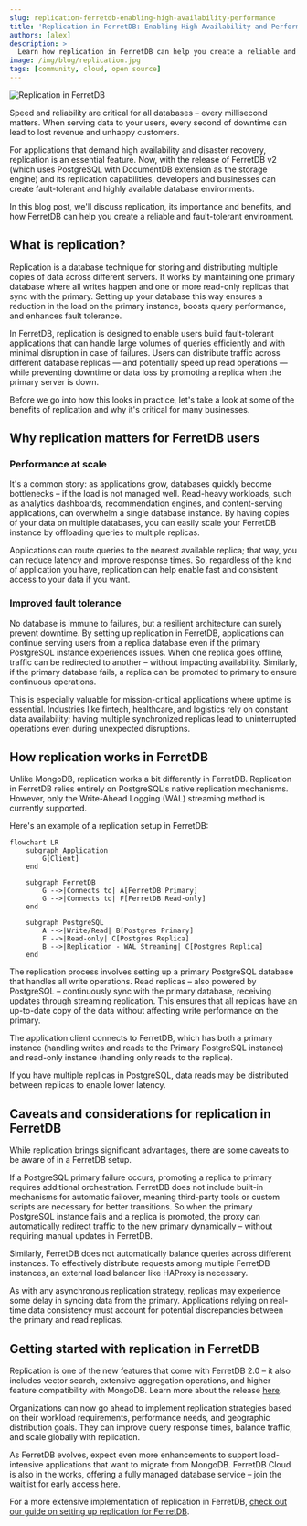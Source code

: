 ```yaml
---
slug: replication-ferretdb-enabling-high-availability-performance
title: 'Replication in FerretDB: Enabling High Availability and Performance'
authors: [alex]
description: >
  Learn how replication in FerretDB can help you create a reliable and fault-tolerant environment for your applications.
image: /img/blog/replication.jpg
tags: [community, cloud, open source]
---
```


![Replication in FerretDB](/img/blog/replication.jpg)

Speed and reliability are critical for all databases – every millisecond matters.
When serving data to your users, every second of downtime can lead to lost revenue and unhappy customers.

<!--truncate-->

For applications that demand high availability and disaster recovery, replication is an essential feature.
Now, with the release of FerretDB v2 (which uses PostgreSQL with DocumentDB extension as the storage engine) and its replication capabilities, developers and businesses can create fault-tolerant and highly available database environments.

In this blog post, we'll discuss replication, its importance and benefits, and how FerretDB can help you create a reliable and fault-tolerant environment.

## What is replication?

Replication is a database technique for storing and distributing multiple copies of data across different servers.
It works by maintaining one primary database where all writes happen and one or more read-only replicas that sync with the primary.
Setting up your database this way ensures a reduction in the load on the primary instance, boosts query performance, and enhances fault tolerance.

In FerretDB, replication is designed to enable users build fault-tolerant applications that can handle large volumes of queries efficiently and with minimal disruption in case of failures.
Users can distribute traffic across different database replicas — and potentially speed up read operations — while preventing downtime or data loss by promoting a replica when the primary server is down.

Before we go into how this looks in practice, let's take a look at some of the benefits of replication and why it's critical for many businesses.

## Why replication matters for FerretDB users

### Performance at scale

It's a common story: as applications grow, databases quickly become bottlenecks – if the load is not managed well.
Read-heavy workloads, such as analytics dashboards, recommendation engines, and content-serving applications, can overwhelm a single database instance.
By having copies of your data on multiple databases, you can easily scale your FerretDB instance by offloading queries to multiple replicas.

Applications can route queries to the nearest available replica; that way, you can reduce latency and improve response times.
So, regardless of the kind of application you have, replication can help enable fast and consistent access to your data if you want.

### Improved fault tolerance

No database is immune to failures, but a resilient architecture can surely prevent downtime.
By setting up replication in FerretDB, applications can continue serving users from a replica database even if the primary PostgreSQL instance experiences issues.
When one replica goes offline, traffic can be redirected to another – without impacting availability.
Similarly, if the primary database fails, a replica can be promoted to primary to ensure continuous operations.

This is especially valuable for mission-critical applications where uptime is essential.
Industries like fintech, healthcare, and logistics rely on constant data availability; having multiple synchronized replicas lead to uninterrupted operations even during unexpected disruptions.

## How replication works in FerretDB

Unlike MongoDB, replication works a bit differently in FerretDB.
Replication in FerretDB relies entirely on PostgreSQL's native replication mechanisms.
However, only the Write-Ahead Logging (WAL) streaming method is currently supported.

Here's an example of a replication setup in FerretDB:

```mermaid
flowchart LR
    subgraph Application
        G[Client]
    end

    subgraph FerretDB
        G -->|Connects to| A[FerretDB Primary]
        G -->|Connects to| F[FerretDB Read-only]
    end

    subgraph PostgreSQL
        A -->|Write/Read| B[Postgres Primary]
        F -->|Read-only| C[Postgres Replica]
        B -->|Replication - WAL Streaming| C[Postgres Replica]
    end
```

The replication process involves setting up a primary PostgreSQL database that handles all write operations.
Read replicas – also powered by PostgreSQL – continuously sync with the primary database, receiving updates through streaming replication.
This ensures that all replicas have an up-to-date copy of the data without affecting write performance on the primary.

The application client connects to FerretDB, which has both a primary instance (handling writes and reads to the Primary PostgreSQL instance) and read-only instance (handling only reads to the replica).

If you have multiple replicas in PostgreSQL, data reads may be distributed between replicas to enable lower latency.

## Caveats and considerations for replication in FerretDB

While replication brings significant advantages, there are some caveats to be aware of in a FerretDB setup.

If a PostgreSQL primary failure occurs, promoting a replica to primary requires additional orchestration.
FerretDB does not include built-in mechanisms for automatic failover, meaning third-party tools or custom scripts are necessary for better transitions.
So when the primary PostgreSQL instance fails and a replica is promoted, the proxy can automatically redirect traffic to the new primary dynamically – without requiring manual updates in FerretDB.

Similarly, FerretDB does not automatically balance queries across different instances.
To effectively distribute requests among multiple FerretDB instances, an external load balancer like HAProxy is necessary.

As with any asynchronous replication strategy, replicas may experience some delay in syncing data from the primary.
Applications relying on real-time data consistency must account for potential discrepancies between the primary and read replicas.

## Getting started with replication in FerretDB

Replication is one of the new features that come with FerretDB 2.0 – it also includes vector search, extensive aggregation operations, and higher feature compatibility with MongoDB.
Learn more about the release [here](https://blog.ferretdb.io/ferretdb-releases-v2-faster-more-compatible-mongodb-alternative/).

Organizations can now go ahead to implement replication strategies based on their workload requirements, performance needs, and geographic distribution goals.
They can improve query response times, balance traffic, and scale globally with replication.

As FerretDB evolves, expect even more enhancements to support load-intensive applications that want to migrate from MongoDB.
FerretDB Cloud is also in the works, offering a fully managed database service – join the waitlist for early access [here](https://cloud.ferretdb.com/signup).

For a more extensive implementation of replication in FerretDB, [check out our guide on setting up replication for FerretDB](https://docs.ferretdb.io/guides/replication/).
